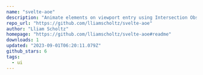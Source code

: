 ```yaml
---
name: "svelte-aoe"
description: "Animate elements on viewport entry using Intersection Observer API."
repo_url: "https://github.com/lliamscholtz/svelte-aoe"
author: "Lliam Scholtz"
homepage: "https://github.com/lliamscholtz/svelte-aoe#readme"
downloads: 1
updated: "2023-09-01T06:20:11.079Z"
github_stars: 6
tags: 
  - ui
---
```

